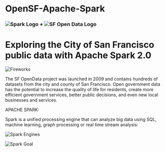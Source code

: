 # OpenSF-Apache-Spark

### ![Spark Logo](http://curriculum-release.s3-website-us-west-2.amazonaws.com/wiki-book/general/logo_spark.png) + ![SF Open Data Logo](http://curriculum-release.s3-website-us-west-2.amazonaws.com/sf_open_data_meetup/logo_sfopendata.png)

# Exploring the City of San Francisco public data with Apache Spark 2.0

![Fireworks](http://curriculum-release.s3-website-us-west-2.amazonaws.com/sf_open_data_meetup/fireworks.png)

The SF OpenData project was launched in 2009 and contains hundreds of datasets from the city and county of San Francisco. 
Open government data has the potential to increase the quality of life for residents, create more efficient government services, 
better public decisions, and even new local businesses and services.

APACHE SPARK:

Spark is a unified processing engine that can analyze big data using SQL, machine learning, graph processing or real time stream analysis:

![Spark Engines](http://curriculum-release.s3-website-us-west-2.amazonaws.com/wiki-book/book_intro/spark_4engines.png)

![Spark Goal](http://curriculum-release.s3-website-us-west-2.amazonaws.com/wiki-book/book_intro/spark_goal.png)
